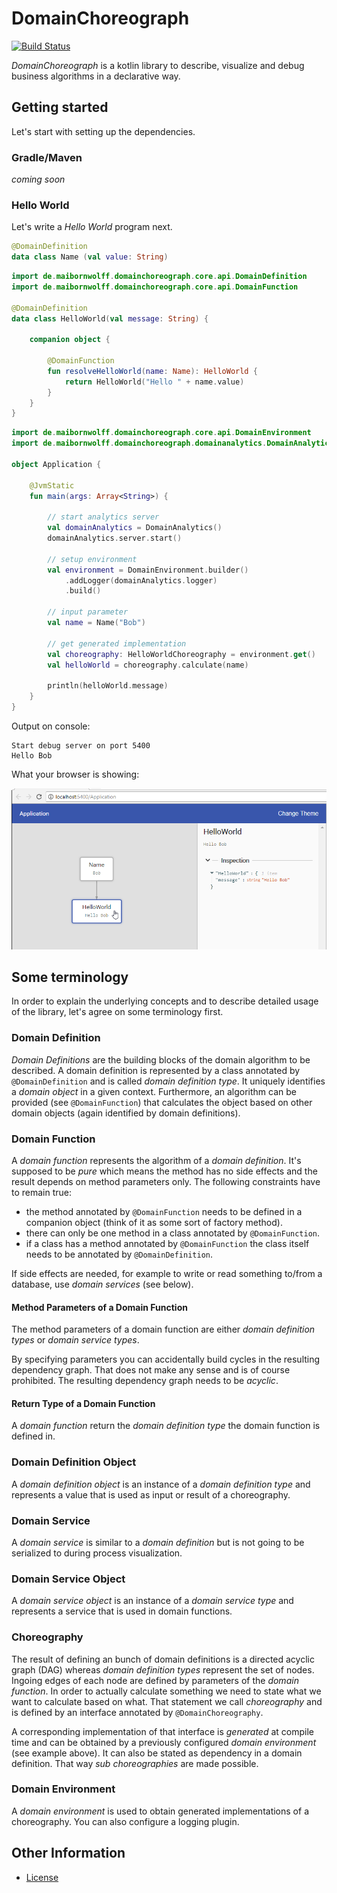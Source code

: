 # DomainChoreograph

[![Build Status](https://travis-ci.org/MaibornWolff/domainchoreograph.svg?branch=master)](https://travis-ci.org/MaibornWolff/domainchoreograph)

*DomainChoreograph* is a kotlin library to describe, visualize and debug business algorithms in a declarative way. 

## Getting started

Let's start with setting up the dependencies.

### Gradle/Maven

*coming soon*

### Hello World
Let's write a *Hello World* program next.

```kotlin
@DomainDefinition
data class Name (val value: String)
```

```kotlin
import de.maibornwolff.domainchoreograph.core.api.DomainDefinition
import de.maibornwolff.domainchoreograph.core.api.DomainFunction

@DomainDefinition
data class HelloWorld(val message: String) {

    companion object {

        @DomainFunction
        fun resolveHelloWorld(name: Name): HelloWorld {
            return HelloWorld("Hello " + name.value)
        }
    }
}
```

```kotlin
import de.maibornwolff.domainchoreograph.core.api.DomainEnvironment
import de.maibornwolff.domainchoreograph.domainanalytics.DomainAnalytics

object Application {

    @JvmStatic
    fun main(args: Array<String>) {

        // start analytics server
        val domainAnalytics = DomainAnalytics()
        domainAnalytics.server.start()

        // setup environment
        val environment = DomainEnvironment.builder()
            .addLogger(domainAnalytics.logger)
            .build()

        // input parameter
        val name = Name("Bob")

        // get generated implementation
        val choreography: HelloWorldChoreography = environment.get()
        val helloWorld = choreography.calculate(name)

        println(helloWorld.message)
    }
}
```

Output on console:
```
Start debug server on port 5400
Hello Bob
```

What your browser is showing:

![Debug-View in Browser](media/hello-world-browseroutput-1.png)

## Some terminology

In order to explain the underlying concepts and to describe detailed usage of the library, let's agree on some terminology first.

### Domain Definition

*Domain Definitions* are the building blocks of the domain algorithm to be described. A domain definition is represented by a class annotated by `@DomainDefinition` and is called *domain definition type*.
It uniquely identifies a *domain object* in a given context. Furthermore, an algorithm can be provided (see `@DomainFunction`) that calculates the object based on other domain objects (again identified by domain definitions). 

### Domain Function

A *domain function* represents the algorithm of a *domain definition*. It's supposed to be _pure_ which means the method has no side effects and the result depends on method parameters only. The following constraints have to remain true:
* the method annotated by `@DomainFunction` needs to be defined in a companion object (think of it as some sort of factory method).
* there can only be one method in a class annotated by `@DomainFunction`.
* if a class has a method annotated by `@DomainFunction` the class itself needs to be annotated by `@DomainDefinition`.

If side effects are needed, for example to write or read something to/from a database, use *domain services* (see below).

#### Method Parameters of a Domain Function
The method parameters of a domain function are either *domain definition types* or *domain service types*.

By specifying parameters you can accidentally build cycles in the resulting dependency graph. That does not make any sense and is of course prohibited. The resulting dependency graph needs to be _acyclic_. 

#### Return Type of a Domain Function
A *domain function* return the *domain definition type* the domain function is defined in.

### Domain Definition Object
A *domain definition object* is an instance of a *domain definition type* and represents a value that is used as input or result of a choreography. 

### Domain Service
A *domain service* is similar to a *domain definition* but is not going to be serialized to during process visualization.

### Domain Service Object
A *domain service object* is an instance of a *domain service type* and represents a service that is used in domain functions. 

### Choreography

The result of defining an bunch of domain definitions is a directed acyclic graph (DAG) whereas *domain definition types* represent the set of nodes. Ingoing edges of each node are defined by parameters of the *domain function*. In order to actually calculate something we need to state what we want to calculate based on what. That statement we call *choreography* and is defined by an interface annotated by `@DomainChoreography`.

A corresponding implementation of that interface is _generated_ at compile time and can be obtained by a previously configured *domain environment* (see example above). It can also be stated as dependency in a domain definition. That way *sub choreographies* are made possible.

### Domain Environment

A *domain environment* is used to obtain generated implementations of a choreography. You can also configure a logging plugin.
  
## Other Information
* [License](./LICENSE)
